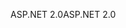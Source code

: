 <span data-ttu-id="a7021-101">ASP.NET 2.0</span><span class="sxs-lookup"><span data-stu-id="a7021-101">ASP.NET 2.0</span></span>